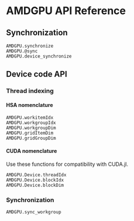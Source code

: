 # AMDGPU API Reference

## Synchronization

```@docs
AMDGPU.synchronize
AMDGPU.@sync
AMDGPU.device_synchronize
```

## Device code API

### Thread indexing

#### HSA nomenclature

```@docs
AMDGPU.workitemIdx
AMDGPU.workgroupIdx
AMDGPU.workgroupDim
AMDGPU.gridItemDim
AMDGPU.gridGroupDim
```

#### CUDA nomenclature

Use these functions for compatibility with CUDA.jl.

```@docs
AMDGPU.Device.threadIdx
AMDGPU.Device.blockIdx
AMDGPU.Device.blockDim
```

### Synchronization

```@docs
AMDGPU.sync_workgroup
```
